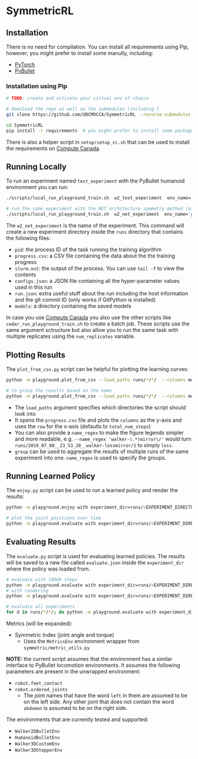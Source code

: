 # SymmetricRL


## Installation

There is no need for compilation. You can install all requirements using Pip, however, you might prefer to install some manully, including:
 - [PyTorch](https://pytorch.org/get-started/locally/)
 - [PyBullet](https://pybullet.org)


### Installation using Pip
```bash
# TODO: create and activate your virtual env of choice

# download the repo as well as the submodules (including )
git clone https://github.com/UBCMOCCA/SymmetricRL --recurse-submodules

cd SymmetricRL
pip install -r requirements  # you might prefer to install some packages (including PyTorch) yourself
```

There is also a helper script in `setup/setup_cc.sh` that can be used to install the requirements on [Compute Canada](http://computecanada.ca).


## Running Locally

To run an experiment named `test_experiment` with the PyBullet humanoid environment you can run:

```bash
./scripts/local_run_playground_train.sh  w2_test_experiment  env_name='pybullet_envs:Walker2DBulletEnv-v0'

# run the same experiment with the NET architecture symmetry method (other options include "traj, loss, phase, net2")
./scripts/local_run_playground_train.sh  w2_net_experiment  env_name='pybullet_envs:Walker2DBulletEnv-v0' mirror_method='net'
```

The `w2_net_experiment` is the name of the experiment. This command will create a new experiment directory inside the `runs` directory that contains the following files:

- `pid`: the process ID of the task running the training algorithm
- `progress.csv`: a CSV file containing the data about the the training progress
- `slurm.out`: the output of the process. You can use `tail -f` to view the contents
- `configs.json`: a JSON file containing all the hyper-parameter values used in this run
- `run.json`: extra useful stuff about the run including the host information and the git commit ID (only works if GitPython is installed)
- `models`: a directory containing the saved models

In case you use [Compute Canada](http://computecanada.ca) you also use the other scripts like `cedar_run_playground_train.sh` to create a batch job. These scripts use the same argument sctructure but also allow you to run the same task with multiple replicates using the `num_replicates` variable.


## Plotting Results

The `plot_from_csv.py` script can be helpful for plotting the learning curves:

```bash
python -m playground.plot_from_csv --load_paths runs/*/*/  --columns mean_rew max_rew  --smooth 2

# to group the results based on the name
python -m playground.plot_from_csv --load_paths runs/*/*/  --columns mean_rew max_rew  --name_regex ".*__([^_\/])*" --group 1
```

- The `load_paths` argument specifies which directories the script should look into
- It opens the `progress.csv` file and plots the `columns` as the y-axis and uses the `row` for the x-axis (defaults to `total_num_steps`)
- You can also provide a `name_regex` to make the figure legends simpler and more readable, e.g. `--name_regex 'walker-(.*)mirror\/'` would turn `runs/2019_07_08__23_53_20__walker-lossmirror/1` to simply `loss`.
- `group` can be used to aggregate the results of multiple runs of the same experiment into one. `name_regex` is used to specify the groups.


## Running Learned Policy

The `enjoy.py` script can be used to run a learned policy and render the results:

```bash
python -m playground.enjoy with experiment_dir=runs/<EXPERIMENT_DIRECTORY>

# plot the joint positions over time
python -m playground.evaluate with experiment_dir=runs/<EXPERIMENT_DIRECTORY> plot=True
```

## Evaluating Results

The `evaluate.py` script is used for evaluating learned policies. The results will be saved to a new file called `evaluate.json` inside the `experiment_dir` where the policy was loaded from.

```bash
# evaluate with 10000 steps
python -m playground.evaluate with experiment_dir=runs/<EXPERIMENT_DIRECTORY> max_steps=10000
# with rendering
python -m playground.evaluate with experiment_dir=runs/<EXPERIMENT_DIRECTORY> render=True

# evaluate all experiments
for d in runs/*/*/; do python -m playground.evaluate with experiment_dir=$d; done
```

Metrics (will be expanded):
 - Symmetric Index (joint angle and torque)
   * Uses the `MetricsEnv` environment wrapper from `symmetric/metric_utils.py`

**NOTE:** the current script assumes that the environment has a similar interface to PyBullet locomotion environments. It assumes the following parameters are present in the unwrapped environment:
  - `robot.feet_contact`
  - `robot.ordered_joints`
    - The joint names that have the word `left` in them are assumed to be on the left side. Any other joint that does not contain the word `abdomen` is assumed to be on the right side.

The environments that are currently tested and supported:
 - `Walker2DBulletEnv`
 - `HumanoidBulletEnv`
 - `Walker3DCustomEnv`
 - `Walker3DStepperEnv`
